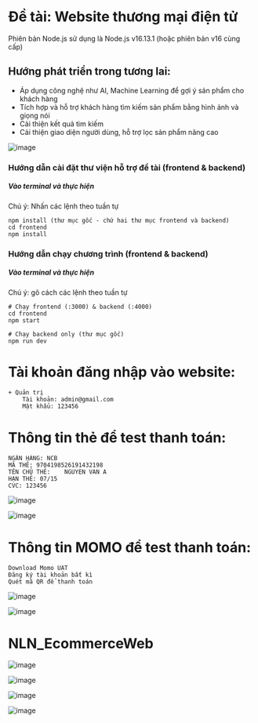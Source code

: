 # Đề tài: Website thương mại điện tử 

Phiên bản Node.js sử dụng là Node.js v16.13.1 (hoặc phiên bản v16 cùng cấp)

## Hướng phát triển trong tương lai:
-	Áp dụng công nghệ như AI, Machine Learning để gợi ý sản phẩm cho khách hàng
-	Tích hợp và hỗ trợ khách hàng tìm kiếm sản phẩm bằng hình ảnh và giọng nói
-	Cải thiện kết quả tìm kiếm
-	Cải thiện giao diện người dùng, hỗ trợ lọc sản phẩm nâng cao
	
![image](https://github.com/ducle2801/lv/assets/150829102/607a8ca3-4332-415b-b22c-3263f2095e0a)

### Hướng dẫn cài đặt thư viện hỗ trợ đề tài (frontend & backend)
<h5>Vào terminal và thực hiện</h5>
Chú ý: Nhấn các lệnh theo tuần tự

```
npm install (thư mục gốc - chứ hai thư mục frontend và backend)
cd frontend
npm install
```
### Hướng dẫn chạy chương trình (frontend & backend)
<h5>Vào terminal và thực hiện</h5>
Chú ý: gõ cách các lệnh theo tuần tự

```
# Chạy frontend (:3000) & backend (:4000)
cd frontend
npm start

# Chạy backend only (thư mục gốc)
npm run dev
```

# Tài khoản đăng nhập vào website:
```
+ Quản trị
	Tài khoản: admin@gmail.com
	Mật khẩu: 123456
```

# Thông tin thẻ để test thanh toán:
```
NGÂN HÀNG: NCB
MÃ THẺ: 9704198526191432198
TÊN CHỦ THẺ: 	NGUYEN VAN A
HẠN THẺ: 07/15
CVC: 123456
```
![image](https://github.com/ducle2801/lv/assets/150829102/d6086550-bbaa-4fa8-ba9c-27e35e35422e)

![image](https://github.com/ducle2801/lv/assets/150829102/e0f9a224-ecd7-41e5-9c20-4330172d57a6)


# Thông tin MOMO để test thanh toán:
```
Download Momo UAT
Đăng ký tài khoản bất kì
Quét mã QR để thanh toán
```
![image](https://github.com/ducle2801/lv/assets/150829102/8fd91f7b-0231-4575-a56b-6b062c5c14ed)

![image](https://github.com/ducle2801/lv/assets/150829102/ab2b9652-c6a2-418e-ab94-7d0f4ed99277)


# NLN_EcommerceWeb
![image](https://github.com/ducle2801/lv/assets/150829102/d99c97d8-1709-4943-8c5b-a2c3ab9a1eb2)

![image](https://github.com/ducle2801/lv/assets/150829102/5ea153f6-b936-45be-992a-e805cf7859d0)

![image](https://github.com/ducle2801/lv/assets/150829102/33a58095-5831-40c8-8462-2059d88ceff7)

![image](https://github.com/ducle2801/lv/assets/150829102/8f1412d6-ae1e-4893-a42a-6f7c41259fa6)



